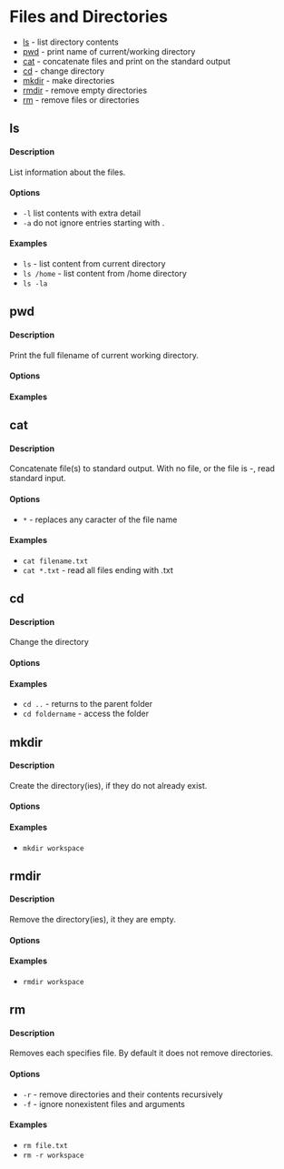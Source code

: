 # Files and Directories

* [ls](#ls) - list directory contents
* [pwd](#pwd) - print name of current/working directory
* [cat](#cat) - concatenate files and print on the standard output
* [cd](#cd) - change directory
* [mkdir](#mkdir) - make directories
* [rmdir](#rmdir) - remove empty directories
* [rm](#rm) - remove files or directories

## ls

#### Description
List information about the files.

#### Options
* `-l` list contents with extra detail
* `-a` do not ignore entries starting with .

#### Examples
* `ls` - list content from current directory
* `ls /home` - list content from /home directory
* `ls -la`

## pwd

#### Description
Print the full filename of current working directory.

#### Options

#### Examples

## cat

#### Description
Concatenate file(s) to standard output.
With no file, or the file is -, read standard input.

#### Options
* `*` - replaces any caracter of the file name

#### Examples
* `cat filename.txt`
* `cat *.txt` - read all files ending with .txt

## cd

#### Description
Change the directory

#### Options

#### Examples
* `cd ..` - returns to the parent folder
* `cd foldername` - access the folder

## mkdir

#### Description
Create the directory(ies), if they do not already exist.

#### Options

#### Examples
* `mkdir workspace`

## rmdir

#### Description
Remove the directory(ies), it they are empty.

#### Options

#### Examples
* `rmdir workspace`

## rm

#### Description
Removes each specifies file. By default it does not remove directories.

#### Options
* `-r` - remove directories and their contents recursively
* `-f` - ignore nonexistent files and arguments

#### Examples
* `rm file.txt`
* `rm -r workspace`
